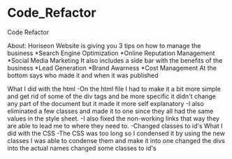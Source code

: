 # Code_Refactor
Code Refactor

About:
Horiseon Website is giving you 3 tips on how to manage the business
    *Search Engine Optimization
    *Online Reputation Management
    *Social Media Marketing
It also includes a side bar with the benefits of the business
    *Lead Generation
    *Brand Awarness
    *Cost Management
At the bottom says who made it and when it was published

What I did with the html
    -On the html file I had to make it a bit more simple and get rid of some of the div tags and be more specific it didn't change any part of the document but it made it more self explanatory
    -I also eliminated a few classes and made it to one since they all had the same values in the style sheet.
    -I also fixed the non-working links that way they are able to lead me to where they need to.
    -Changed classes to id's
What I did with the CSS
    -The CSS was too long so I condensed it
        by using the new classes I was able to condense them and make it into one
        changed the divs into the actual names
        changed some classes to id's



